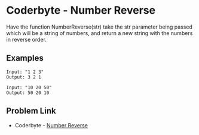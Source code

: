 # Coderbyte - Number Reverse

Have the function NumberReverse(str) take the str parameter being passed which will be a string of numbers, and return a new string with the numbers in reverse order.

## Examples

```
Input: "1 2 3"
Output: 3 2 1
```

```
Input: "10 20 50"
Output: 50 20 10
```

## Problem Link

- Coderbyte - [Number Reverse](https://coderbyte.com/editor/Number%20Reverse:JavaScript)
